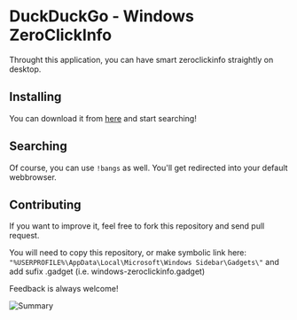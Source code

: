 DuckDuckGo - Windows ZeroClickInfo
==================================

Throught this application, you can have smart zeroclickinfo straightly on desktop.

## Installing
You can download it from [here](https://duckduckgo.com/extensions/duckduckgo.gadget) and start searching!

## Searching
Of course, you can use `!bangs` as well. You'll get redirected into your default webbrowser.

## Contributing
If you want to improve it, feel free to fork this repository and send pull request.

You will need to copy this repository, or make symbolic link here:
`"%USERPROFILE%\AppData\Local\Microsoft\Windows Sidebar\Gadgets\"` and add sufix .gadget (i.e. windows-zeroclickinfo.gadget)

Feedback is always welcome!

![Summary](http://i.imgur.com/PL5xM.png)
